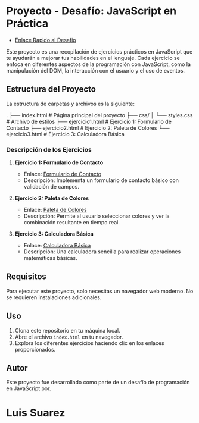 # Proyecto - Desafío: JavaScript en Práctica

-  [Enlace Rapido al Desafio](https://desafio-ejercicios-javascript.vercel.app/)

Este proyecto es una recopilación de ejercicios prácticos en JavaScript que te ayudarán a mejorar tus habilidades en el lenguaje. Cada ejercicio se enfoca en diferentes aspectos de la programación con JavaScript, como la manipulación del DOM, la interacción con el usuario y el uso de eventos.

## Estructura del Proyecto

La estructura de carpetas y archivos es la siguiente:

. ├── index.html # Página principal del proyecto ├── css/ │ └── styles.css # Archivo de estilos ├── ejercicio1.html # Ejercicio 1: Formulario de Contacto ├── ejercicio2.html # Ejercicio 2: Paleta de Colores └── ejercicio3.html # Ejercicio 3: Calculadora Básica

### Descripción de los Ejercicios

1. **Ejercicio 1: Formulario de Contacto**
   - Enlace: [Formulario de Contacto](https://desafio-ejercicios-javascript.vercel.app/ejercicio1.html)
   - Descripción: Implementa un formulario de contacto básico con validación de campos.

2. **Ejercicio 2: Paleta de Colores**
   - Enlace: [Paleta de Colores](https://desafio-ejercicios-javascript.vercel.app/ejercicio2.html)
   - Descripción: Permite al usuario seleccionar colores y ver la combinación resultante en tiempo real.

3. **Ejercicio 3: Calculadora Básica**
   - Enlace: [Calculadora Básica](https://desafio-ejercicios-javascript.vercel.app/ejercicio3.html)
   - Descripción: Una calculadora sencilla para realizar operaciones matemáticas básicas.

## Requisitos

Para ejecutar este proyecto, solo necesitas un navegador web moderno. No se requieren instalaciones adicionales.

## Uso

1. Clona este repositorio en tu máquina local.
2. Abre el archivo `index.html` en tu navegador.
3. Explora los diferentes ejercicios haciendo clic en los enlaces proporcionados.

## Autor

Este proyecto fue desarrollado como parte de un desafío de programación en JavaScript por. <br>
# Luis Suarez


